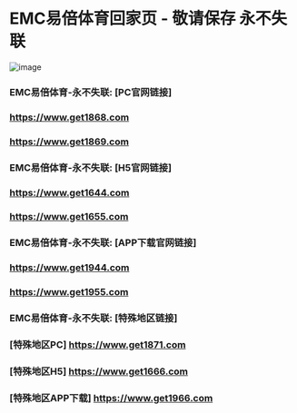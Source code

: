 # EMC易倍体育回家页 - 敬请保存 永不失联
![image](https://github.com/emc00123/emc00123/assets/161131716/7c9a2641-80ea-4bcf-9aa9-06c69f78449d)

### EMC易倍体育-永不失联:  [PC官网链接]
### <https://www.get1868.com>
### <https://www.get1869.com>
### EMC易倍体育-永不失联:  [H5官网链接]
### <https://www.get1644.com>
### <https://www.get1655.com>
### EMC易倍体育-永不失联:  [APP下载官网链接]
### <https://www.get1944.com>
### <https://www.get1955.com>
### EMC易倍体育-永不失联:  [特殊地区链接]
### [特殊地区PC] <https://www.get1871.com>
### [特殊地区H5] <https://www.get1666.com>
### [特殊地区APP下载] <https://www.get1966.com>

<!--
**emc10009/emc10009** is a ✨ _special_ ✨ repository because its `README.md` (this file) appears on your GitHub profile.

Here are some ideas to get you started:

- 🔭 I’m currently working on ...
- 🌱 I’m currently learning ...
- 👯 I’m looking to collaborate on ...
- 🤔 I’m looking for help with ...
- 💬 Ask me about ...
- 📫 How to reach me: ...
- 😄 Pronouns: ...
- ⚡ Fun fact: ...
-->
